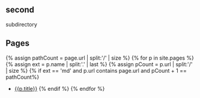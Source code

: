 ## second

subdirectory

## Pages

{% assign pathCount = page.url | split:'/' | size %}
{% for p in site.pages %}
{% assign ext = p.name | split:'.' | last %}
{% assign pCount = p.url | split:'/' | size %}
{% if ext == 'md' and p.url contains page.url and pCount + 1 == pathCount%}
- [{{p.title}}](/test{{p.url}})
{% endif %}
{% endfor %}

